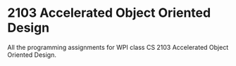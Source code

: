 # 2103 Accelerated Object Oriented Design

All the programming assignments for WPI class CS 2103 Accelerated Object Oriented Design.
